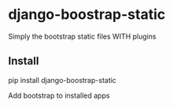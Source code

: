 django-boostrap-static
======================

Simply the bootstrap static files WITH plugins

Install
-------

pip install django-boostrap-static

Add bootstrap to installed apps